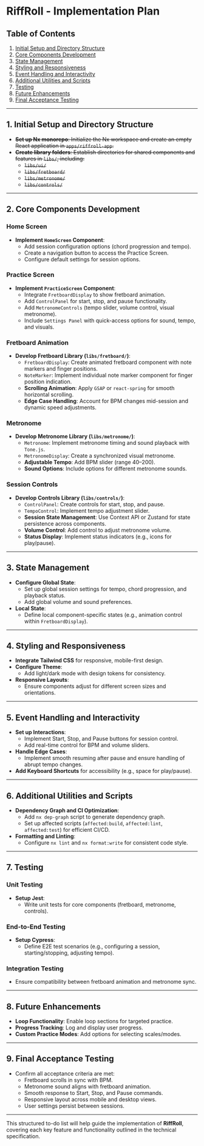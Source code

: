 # RiffRoll - Implementation Plan

## Table of Contents

1. [Initial Setup and Directory Structure](#initial-setup-and-directory-structure)
2. [Core Components Development](#core-components-development)
3. [State Management](#state-management)
4. [Styling and Responsiveness](#styling-and-responsiveness)
5. [Event Handling and Interactivity](#event-handling-and-interactivity)
6. [Additional Utilities and Scripts](#additional-utilities-and-scripts)
7. [Testing](#testing)
8. [Future Enhancements](#future-enhancements)
9. [Final Acceptance Testing](#final-acceptance-testing)

---

## 1. Initial Setup and Directory Structure

- ~~**Set up Nx monorepo**: Initialize the Nx workspace and create an empty React application in `apps/riffroll-app`.~~
- ~~**Create library folders**: Establish directories for shared components and features in `libs/`, including:~~
  - ~~`libs/ui/`~~
  - ~~`libs/fretboard/`~~
  - ~~`libs/metronome/`~~
  - ~~`libs/controls/`~~

---

## 2. Core Components Development

### Home Screen
- **Implement `HomeScreen` Component**:
  - Add session configuration options (chord progression and tempo).
  - Create a navigation button to access the Practice Screen.
  - Configure default settings for session options.

### Practice Screen
- **Implement `PracticeScreen` Component**:
  - Integrate `FretboardDisplay` to show fretboard animation.
  - Add `ControlPanel` for start, stop, and pause functionality.
  - Add `MetronomeControls` (tempo slider, volume control, visual metronome).
  - Include `Settings Panel` with quick-access options for sound, tempo, and visuals.

### Fretboard Animation
- **Develop Fretboard Library (`libs/fretboard/`)**:
  - `FretboardDisplay`: Create animated fretboard component with note markers and finger positions.
  - `NoteMarker`: Implement individual note marker component for finger position indication.
  - **Scrolling Animation**: Apply `GSAP` or `react-spring` for smooth horizontal scrolling.
  - **Edge Case Handling**: Account for BPM changes mid-session and dynamic speed adjustments.

### Metronome
- **Develop Metronome Library (`libs/metronome/`)**:
  - `Metronome`: Implement metronome timing and sound playback with `Tone.js`.
  - `MetronomeDisplay`: Create a synchronized visual metronome.
  - **Adjustable Tempo**: Add BPM slider (range 40–200).
  - **Sound Options**: Include options for different metronome sounds.

### Session Controls
- **Develop Controls Library (`libs/controls/`)**:
  - `ControlPanel`: Create controls for start, stop, and pause.
  - `TempoControl`: Implement tempo adjustment slider.
  - **Session State Management**: Use Context API or Zustand for state persistence across components.
  - **Volume Control**: Add control to adjust metronome volume.
  - **Status Display**: Implement status indicators (e.g., icons for play/pause).

---

## 3. State Management

- **Configure Global State**:
  - Set up global session settings for tempo, chord progression, and playback status.
  - Add global volume and sound preferences.
- **Local State**:
  - Define local component-specific states (e.g., animation control within `FretboardDisplay`).

---

## 4. Styling and Responsiveness

- **Integrate Tailwind CSS** for responsive, mobile-first design.
- **Configure Theme**:
  - Add light/dark mode with design tokens for consistency.
- **Responsive Layouts**:
  - Ensure components adjust for different screen sizes and orientations.

---

## 5. Event Handling and Interactivity

- **Set up Interactions**:
  - Implement Start, Stop, and Pause buttons for session control.
  - Add real-time control for BPM and volume sliders.
- **Handle Edge Cases**:
  - Implement smooth resuming after pause and ensure handling of abrupt tempo changes.
- **Add Keyboard Shortcuts** for accessibility (e.g., space for play/pause).

---

## 6. Additional Utilities and Scripts

- **Dependency Graph and CI Optimization**:
  - Add `nx dep-graph` script to generate dependency graph.
  - Set up affected scripts (`affected:build`, `affected:lint`, `affected:test`) for efficient CI/CD.
- **Formatting and Linting**:
  - Configure `nx lint` and `nx format:write` for consistent code style.

---

## 7. Testing

### Unit Testing
- **Setup Jest**:
  - Write unit tests for core components (fretboard, metronome, controls).

### End-to-End Testing
- **Setup Cypress**:
  - Define E2E test scenarios (e.g., configuring a session, starting/stopping, adjusting tempo).

### Integration Testing
- Ensure compatibility between fretboard animation and metronome sync.

---

## 8. Future Enhancements

- **Loop Functionality**: Enable loop sections for targeted practice.
- **Progress Tracking**: Log and display user progress.
- **Custom Practice Modes**: Add options for selecting scales/modes.

---

## 9. Final Acceptance Testing

- Confirm all acceptance criteria are met:
  - Fretboard scrolls in sync with BPM.
  - Metronome sound aligns with fretboard animation.
  - Smooth response to Start, Stop, and Pause commands.
  - Responsive layout across mobile and desktop views.
  - User settings persist between sessions.

---

This structured to-do list will help guide the implementation of **RiffRoll**, covering each key feature and functionality outlined in the technical specification.